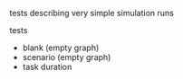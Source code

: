 tests describing very simple simulation runs

tests
- blank (empty graph)
- scenario (empty graph)
- task duration 
 